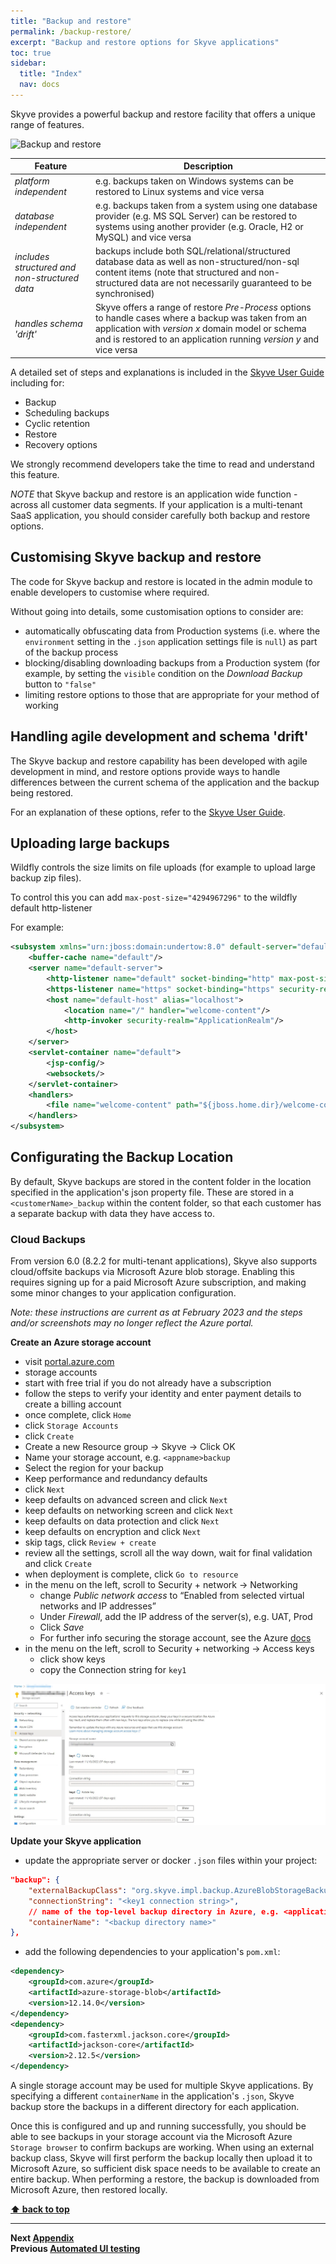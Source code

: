 ```yaml
---
title: "Backup and restore"
permalink: /backup-restore/
excerpt: "Backup and restore options for Skyve applications"
toc: true
sidebar:
  title: "Index"
  nav: docs
---
```


Skyve provides a powerful backup and restore facility that offers a unique range of features.

![Backup and restore](./../assets/images/backup-restore/backup-tab.png "Backup and restore")

Feature | Description
--------|------------
*platform independent* | e.g. backups taken on Windows systems can be restored to Linux systems and vice versa  
*database independent* | e.g. backups taken from a system using one database provider (e.g. MS SQL Server) can be restored to systems using another provider (e.g. Oracle, H2 or MySQL) and vice versa
*includes structured and non-structured data* | backups include both SQL/relational/structured database data as well as non-structured/non-sql content items (note that structured and non-structured data are not necessarily guaranteed to be synchronised)
*handles schema 'drift'* | Skyve offers a range of restore *Pre-Process* options to handle cases where a backup was taken from an application with *version x* domain model or schema and is restored to an application running *version y* and vice versa

A detailed set of steps and explanations is included in the <a href="https://skyvers.github.io/skyve-user-guide/backup-restore/">Skyve User Guide</a> including for:
* Backup
* Scheduling backups
* Cyclic retention
* Restore
* Recovery options

We strongly recommend developers take the time to read and understand this feature.

*NOTE* that Skyve backup and restore is an application wide function - across all customer data segments. If your application is a multi-tenant SaaS application, you should consider carefully both backup and restore options.

## Customising Skyve backup and restore

The code for Skyve backup and restore is located in the admin module to enable developers to customise where required.

Without going into details, some customisation options to consider are:
* automatically obfuscating data from Production systems (i.e. where the `environment` setting in the `.json` application settings file is `null`) as part of the backup process
* blocking/disabling downloading backups from a Production system (for example, by setting the `visible` condition on the *Download Backup* button to `"false"`
* limiting restore options to those that are appropriate for your method of working

## Handling agile development and schema 'drift'

The Skyve backup and restore capability has been developed with agile development in mind, and restore options provide ways to handle differences between the current schema of the application and the backup being restored.

For an explanation of these options, refer to the <a href="https://skyvers.github.io/skyve-user-guide/backup-restore/">Skyve User Guide</a>.

## Uploading large backups

Wildfly controls the size limits on file uploads (for example to upload large backup zip files).

To control this you can add  `max-post-size="4294967296"`  to the wildfly default http-listener

For example: 

```xml
<subsystem xmlns="urn:jboss:domain:undertow:8.0" default-server="default-server" default-virtual-host="default-host" default-servlet-container="default" default-security-domain="other" statistics-enabled="${wildfly.undertow.statistics-enabled:${wildfly.statistics-enabled:false}}">
    <buffer-cache name="default"/>
    <server name="default-server">
        <http-listener name="default" socket-binding="http" max-post-size="4294967296" redirect-socket="https" enable-http2="true"/>
        <https-listener name="https" socket-binding="https" security-realm="ApplicationRealm" enable-http2="true"/>
        <host name="default-host" alias="localhost">
            <location name="/" handler="welcome-content"/>
            <http-invoker security-realm="ApplicationRealm"/>
        </host>
    </server>
    <servlet-container name="default">
        <jsp-config/>
        <websockets/>
    </servlet-container>
    <handlers>
        <file name="welcome-content" path="${jboss.home.dir}/welcome-content"/>
    </handlers>
</subsystem>
```

## Configurating the Backup Location

By default, Skyve backups are stored in the content folder in the location specified in the application's json property file. These are stored in a `<customerName>_backup` within the content folder, so that each customer has a separate backup with data they have access to.

### Cloud Backups

From version 6.0 (8.2.2 for multi-tenant applications), Skyve also supports cloud/offsite backups via Microsoft Azure blob storage. Enabling this requires signing up for a paid Microsoft Azure subscription, and making some minor changes to your application configuration.

*Note: these instructions are current as at February 2023 and the steps and/or screenshots may no longer reflect the Azure portal.*

**Create an Azure storage account**

* visit [portal.azure.com](https://portal.azure.com/)
* storage accounts
* start with free trial if you do not already have a subscription
* follow the steps to verify your identity and enter payment details to create a billing account
* once complete, click `Home`
* click `Storage Accounts`
* click `Create`
* Create a new Resource group -> Skyve -> Click OK
* Name your storage account, e.g. `<appname>backup`
* Select the region for your backup
* Keep performance and redundancy defaults
* click `Next`
* keep defaults on advanced screen and click `Next`
* keep defaults on networking screen and click `Next`
* keep defaults on data protection and click `Next`
* keep defaults on encryption and click `Next`
* skip tags, click `Review + create`
* review all the settings, scroll all the way down, wait for final validation and click `Create`
* when deployment is complete, click `Go to resource`
* in the menu on the left, scroll to Security + network -> Networking
	* change *Public network access* to “Enabled from selected virtual networks and IP addresses”
	* Under *Firewall*, add the IP address of the server(s), e.g. UAT, Prod
	* Click *Save*
	* For further info securing the storage account, see the Azure [docs](https://learn.microsoft.com/en-us/azure/storage/common/storage-network-security?tabs=azure-portal)
* in the menu on the left, scroll to Security + networking -> Access keys
	* click show keys
	* copy the Connection string for `key1`

![Access keys](./../assets/images/backup-restore/cloud-access-keys.jpg "Storage accont access keys")

**Update your Skyve application**

* update the appropriate server or docker `.json` files within your project:

```json
"backup": {
    "externalBackupClass": "org.skyve.impl.backup.AzureBlobStorageBackup",
    "connectionString": "<key1 connection string>",
    // name of the top-level backup directory in Azure, e.g. <applicationName>, this will be created if it does not exist
    "containerName": "<backup directory name>"
},
```

* add the following dependencies to your application's `pom.xml`:

```xml
<dependency>
    <groupId>com.azure</groupId>
    <artifactId>azure-storage-blob</artifactId>
    <version>12.14.0</version>
</dependency>
<dependency>
    <groupId>com.fasterxml.jackson.core</groupId>
    <artifactId>jackson-core</artifactId>
    <version>2.12.5</version>
</dependency>
```

A single storage account may be used for multiple Skyve applications. By specifying a different `containerName` in the application's `.json`, Skyve backup store the backups in a different directory for each application.

Once this is configured and up and running successfully, you should be able to see backups in your storage account via the Microsoft Azure `Storage browser` to confirm backups are working. When using an external backup class, Skyve will first perform the backup locally then upload it to Microsoft Azure, so sufficient disk space needs to be available to create an entire backup. When performing a restore, the backup is downloaded from Microsoft Azure, then restored locally.

**[⬆ back to top](#backup-and-restore)**

---
**Next [Appendix](./../_pages/appendix_deployment_problem_solver.md)**<br>
**Previous [Automated UI testing](./../_pages/automated-ui-testing.md)**
